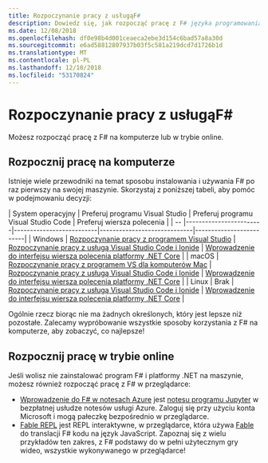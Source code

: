 ```yaml
---
title: Rozpoczynanie pracy z usługąF#
description: Dowiedz się, jak rozpocząć pracę z F# języka programowania.
ms.date: 12/08/2018
ms.openlocfilehash: df0e98b4d001ceaeca2ebe3d154c6bad57a8a30d
ms.sourcegitcommit: e6ad58812807937b03f5c581a219dcd7d1726b1d
ms.translationtype: MT
ms.contentlocale: pl-PL
ms.lasthandoff: 12/10/2018
ms.locfileid: "53170824"
---
```

# <a name="get-started-with-f"></a>Rozpoczynanie pracy z usługąF# #

Możesz rozpocząć pracę z F# na komputerze lub w trybie online.

## <a name="get-started-on-your-machine"></a>Rozpocznij pracę na komputerze

Istnieje wiele przewodniki na temat sposobu instalowania i używania F# po raz pierwszy na swojej maszynie.  Skorzystaj z poniższej tabeli, aby pomóc w podejmowaniu decyzji:

| System operacyjny | Preferuj programu Visual Studio | Preferuj programu Visual Studio Code | Preferuj wiersza polecenia |
| -- |------------------------|--------------------------|-----------------------------|-------------------------|
| Windows | [Rozpoczynanie pracy z programem Visual Studio](get-started-visual-studio.md) | [Rozpoczynanie pracy z usługą Visual Studio Code i Ionide](get-started-vscode.md) | [Wprowadzenie do interfejsu wiersza polecenia platformy .NET Core](get-started-command-line.md) |
| macOS | [Rozpoczynanie pracy z programem VS dla komputerów Mac](get-started-with-visual-studio-for-mac.md) | [Rozpoczynanie pracy z usługą Visual Studio Code i Ionide](get-started-vscode.md) | [Wprowadzenie do interfejsu wiersza polecenia platformy .NET Core](get-started-command-line.md) |
| Linux | Brak | [Rozpoczynanie pracy z usługą Visual Studio Code i Ionide](get-started-vscode.md) | [Wprowadzenie do interfejsu wiersza polecenia platformy .NET Core](get-started-command-line.md) |

Ogólnie rzecz biorąc nie ma żadnych określonych, który jest lepsze niż pozostałe. Zalecamy wypróbowanie wszystkie sposoby korzystania z F# na komputerze, aby zobaczyć, co najlepsze!

## <a name="get-started-online"></a>Rozpocznij pracę w trybie online

Jeśli wolisz nie zainstalować program F# i platformy .NET na maszynie, możesz również rozpocząć pracę z F# w przeglądarce:

* [Wprowadzenie do F# w notesach Azure](https://notebooks.azure.com/Microsoft/projects/2018-Intro-FSharp/html/Introduction%20to%20FSharp.ipynb) jest [notesu programu Jupyter](https://jupyter.org/) w bezpłatnej usłudze notesów usługi Azure. Zaloguj się przy użyciu konta Microsoft i mogą pałeczkę bezpośrednio w przeglądarce.
* [Fable REPL](https://fable.io/repl/) jest REPL interaktywne, w przeglądarce, która używa [Fable](https://fable.io/) do translacji F# kodu na język JavaScript. Zapoznaj się z wielu przykładów ten zakres, z F# podstawy do w pełni użytecznym gry wideo, wszystkie wykonywanego w przeglądarce!
